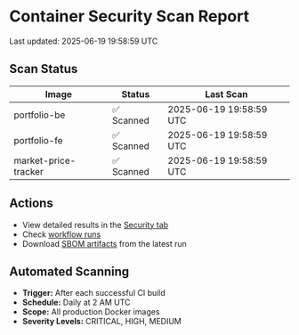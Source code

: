 # Container Security Scan Report

Last updated: 2025-06-19 19:58:59 UTC

## Scan Status

| Image                | Status     | Last Scan               |
| -------------------- | ---------- | ----------------------- |
| portfolio-be         | ✅ Scanned | 2025-06-19 19:58:59 UTC |
| portfolio-fe         | ✅ Scanned | 2025-06-19 19:58:59 UTC |
| market-price-tracker | ✅ Scanned | 2025-06-19 19:58:59 UTC |

## Actions

- View detailed results in the [Security tab](https://github.com/ktenman/portfolio/security/code-scanning)
- Check [workflow runs](https://github.com/ktenman/portfolio/actions/workflows/trivy-scan.yml)
- Download [SBOM artifacts](https://github.com/ktenman/portfolio/actions/workflows/trivy-scan.yml) from the latest run

## Automated Scanning

- **Trigger:** After each successful CI build
- **Schedule:** Daily at 2 AM UTC
- **Scope:** All production Docker images
- **Severity Levels:** CRITICAL, HIGH, MEDIUM
